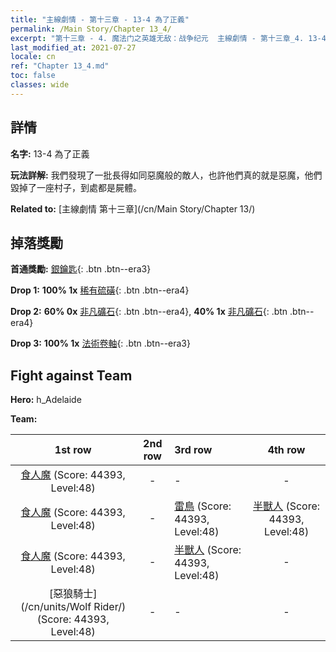 ```yaml
---
title: "主線劇情 - 第十三章 - 13-4 為了正義"
permalink: /Main Story/Chapter 13_4/
excerpt: "第十三章 - 4. 魔法门之英雄无敌：战争纪元  主線劇情 - 第十三章_4. 13-4 為了正義"
last_modified_at: 2021-07-27
locale: cn
ref: "Chapter 13_4.md"
toc: false
classes: wide
---
```


## 詳情

 **名字:** 13-4 為了正義

 **玩法詳解:** 我們發現了一批長得如同惡魔般的敵人，也許他們真的就是惡魔，他們毀掉了一座村子，到處都是屍體。

 **Related to:** [主線劇情 第十三章](/cn/Main Story/Chapter 13/)

## 掉落獎勵

 **首通獎勵:** [銀鑰匙](/cn/Items/con_693/){: .btn .btn--era3}

 **Drop 1:** **100% 1x** [稀有硫磺](/cn/Items/mat_43/){: .btn .btn--era4}

 **Drop 2:** **60% 0x** [非凡礦石](/cn/Items/mat_33/){: .btn .btn--era4}, **40% 1x** [非凡礦石](/cn/Items/mat_33/){: .btn .btn--era4}

 **Drop 3:** **100% 1x** [法術卷軸](/cn/Items/con_694/){: .btn .btn--era3}


## Fight against Team
 **Hero:** h_Adelaide

 **Team:**


  | 1st row | 2nd row | 3rd row | 4th row |
  |:----:|:----:|:----|:----:|
  | [食人魔](/cn/units/Ogre/) (Score: 44393, Level:48)  | - | - | - |
  | [食人魔](/cn/units/Ogre/) (Score: 44393, Level:48)  | - | [雷鳥](/cn/units/Roc/) (Score: 44393, Level:48)  | [半獸人](/cn/units/Orc/) (Score: 44393, Level:48)  |
  | [食人魔](/cn/units/Ogre/) (Score: 44393, Level:48)  | - | [半獸人](/cn/units/Orc/) (Score: 44393, Level:48)  | - |
  | [惡狼騎士](/cn/units/Wolf Rider/) (Score: 44393, Level:48)  | - | - | - |


